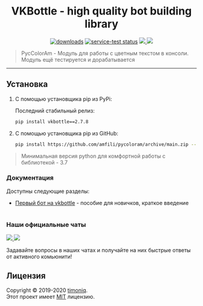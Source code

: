 <h1 align="center">VKBottle - high quality bot building library</h1>
<p align="center"><a href="https://pypi.org/project/vkbottle/">
    <img alt="downloads" src="https://img.shields.io/static/v1?label=pypi%20package&message=2.7.8&color=brightgreen"></a> 
    <a href="https://github.com/timoniq/vkbottle">
    <img src="https://img.shields.io/static/v1?label=version&message=opensource&color=green" alt="service-test status"></a>  
    <a href="https://t.me/vkbottle_ru">
        <img src="https://img.shields.io/static/v1?message=Telegram%20Chat&label=&color=blue">
    </a>
    <a href="https://vk.me/join/AJQ1d7fBUBM_800lhEe_AwJj">
        <img src="https://img.shields.io/static/v1?message=VK%20Chat&label=&color=blue">
    </a>
    <blockquote>PycColorAm - Модуль для работы с цветным текстом в консоли. Модуль ещё тестируется и дорабатывается</blockquote>
</p>
<hr>

## Установка
1) С помощью установщика pip из PyPi:
   
   Последний стабильный релиз:
   ```sh
   pip install vkbottle==2.7.8
   ```

2) С помощью установщика pip из GitHub: 
   
   ```sh
   pip install https://github.com/amfili/pycoloram/archive/main.zip --upgrade
   ```

> Минимальная версия python для комфортной работы с библиотекой - 3.7


### Документация

Доступны следующие разделы:  

* [Первый бот на vkbottle](./docs/getting_started.md) - пособие для новичков, краткое введение
   



#
### Наши официальные чаты

<a href="https://t.me/vkbottle_ru">
    <img src="https://img.shields.io/static/v1?message=Telegram%20Chat&label=&color=blue">
</a>
<a href="https://vk.me/join/AJQ1d7fBUBM_800lhEe_AwJj">
    <img src="https://img.shields.io/static/v1?message=VK%20Chat&label=&color=blue">
</a>

Задавайте вопросы в наших чатах и получайте на них быстрые ответы от активного комьюнити!

## Лицензия

Copyright © 2019-2020 [timoniq](https://github.com/timoniq).  
Этот проект имеет [MIT](./LICENSE) лицензию.
